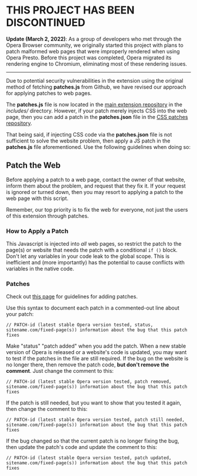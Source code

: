 # THIS PROJECT HAS BEEN DISCONTINUED

**Update (March 2, 2022)**: As a group of developers who met through the Opera Browser community, we originally started this project with plans to patch malformed web pages that were improperly rendered when using Opera Presto. Before this project was completed, Opera migrated its rendering engine to Chromium, eliminating most of these rendering issues. 

***

Due to potential security vulnerabilities in the extension using the original method of fetching **patches.js** from Github, we have revised our approach for applying patches to web pages. 

The **patches.js** file is now located in the [main extension repository](http://github.com/cyberstream/Fix-the-Web) in the *includes/* directory. However, if your patch merely injects CSS into the web page, then you can add a patch in the **patches.json** file in the [CSS patches repository](http://github.com/cyberstream/Fix-the-Web-CSS-Patches).

That being said, if injecting CSS code via the **patches.json** file is not sufficient to solve the website problem, then apply a JS patch in the **patches.js** file aforementioned. Use the following guidelines when doing so:

## Patch the Web

Before applying a patch to a web page, contact the owner of that website, inform them about the problem, and request that they fix it. If your request is ignored or turned down, then you may resort to applying a patch to the web page with this script. 

Remember, our top priority is to fix the web for everyone, not just the users of this extension through patches.

### How to Apply a Patch

This Javascript is injected into *all* web pages, so restrict the patch to the page(s) or website that needs the patch with a conditional `if ()` block. Don't let any variables in your code leak to the global scope. This is inefficient and (more importantly) has the potential to cause conflicts with variables in the native code.

### Patches

Check out [this page](http://my.opera.com/fix-the-web/blog/2012/03/01/how-to-patch-a-web-page) for guidelines for adding patches.

Use this syntax to document each patch in a commented-out line about your patch:

`// PATCH-id (latest stable Opera version tested, status, sitename.com/fixed-page(s)) information about the bug that this patch fixes`

Make "status" "patch added" when you add the patch. When a new stable version of Opera is released or a website's code is updated, you may want to test if the patches in the file are still required. If the bug on the website is no longer there, then remove the patch code, **but don't remove the comment**. Just change the comment to this:

`// PATCH-id (latest stable Opera version tested, patch removed, sitename.com/fixed-page(s)) information about the bug that this patch fixes`

If the patch is still needed, but you want to show that you tested it again, then change the comment to this:

`// PATCH-id (latest stable Opera version tested, patch still needed, sitename.com/fixed-page(s)) information about the bug that this patch fixes`

If the bug changed so that the current patch is no longer fixing the bug, then update the patch's code and update the comment to this:

`// PATCH-id (latest stable Opera version tested, patch updated, sitename.com/fixed-page(s)) information about the bug that this patch fixes`
